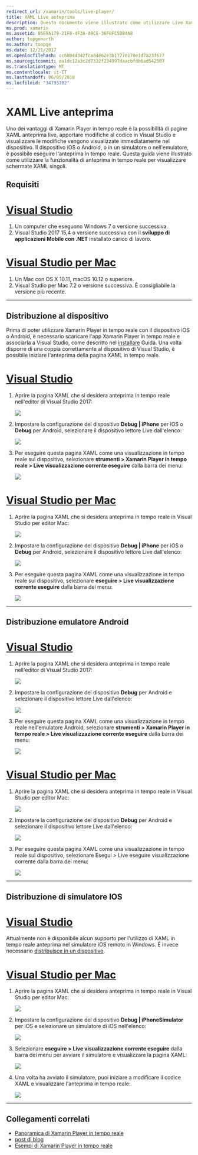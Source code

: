 ```yaml
---
redirect_url: /xamarin/tools/live-player/
title: XAML Live anteprima
description: Questo documento viene illustrato come utilizzare Live Xamarin Player live pagine XAML anteprima, apportare modifiche al codice XAML e osservare le modifiche vengono visualizzate immediatamente nel dispositivo.
ms.prod: xamarin
ms.assetid: 86E9A179-21F8-4F3A-A9CE-36F0FC5DB4A8
author: topgenorth
ms.author: toopge
ms.date: 12/21/2017
ms.openlocfilehash: cc68044342fca84e62e3b17770170e1d7a23f677
ms.sourcegitcommit: ea1dc12a3c2d7322f234997daacbfdb6ad542507
ms.translationtype: MT
ms.contentlocale: it-IT
ms.lasthandoff: 06/05/2018
ms.locfileid: "34793702"
---
```

# <a name="xaml-live-previewing"></a>XAML Live anteprima

Uno dei vantaggi di Xamarin Player in tempo reale è la possibilità di pagine XAML anteprima live, apportare modifiche al codice in Visual Studio e visualizzare le modifiche vengono visualizzate immediatamente nel dispositivo. Il dispositivo iOS o Android, o in un simulatore o nell'emulatore, è possibile eseguire l'anteprima in tempo reale. Questa guida viene illustrato come utilizzare la funzionalità di anteprima in tempo reale per visualizzare schermate XAML singoli.

## <a name="requirements"></a>Requisiti

# <a name="visual-studiotabwindows"></a>[Visual Studio](#tab/windows)

1. Un computer che eseguono Windows 7 o versione successiva.
2. Visual Studio 2017 15,4 o versione successiva con il **sviluppo di applicazioni Mobile con .NET** installato carico di lavoro.

# <a name="visual-studio-for-mactabmacos"></a>[Visual Studio per Mac](#tab/macos)

1. Un Mac con OS X 10.11, macOS 10.12 o superiore.
2. Visual Studio per Mac 7.2 o versione successiva. È consigliabile la versione più recente.

-----

<a name="deploydevice" />

## <a name="deploying-to-device"></a>Distribuzione al dispositivo

Prima di poter utilizzare Xamarin Player in tempo reale con il dispositivo iOS o Android, è necessario scaricare l'app Xamarin Player in tempo reale e associarla a Visual Studio, come descritto nel [installare](~/tools/live-player/install.md) Guida. Una volta disporre di una coppia correttamente al dispositivo di Visual Studio, è possibile iniziare l'anteprima della pagina XAML in tempo reale. 

# <a name="visual-studiotabwindows"></a>[Visual Studio](#tab/windows)

1. Aprire la pagina XAML che si desidera anteprima in tempo reale nell'editor di Visual Studio 2017:

    ![](live-view-images/vs-image1.png)

2. Impostare la configurazione del dispositivo **Debug | iPhone** per iOS o **Debug** per Android, selezionare il dispositivo lettore Live dall'elenco:

    ![](live-view-images/vs-image2.png)

3. Per eseguire questa pagina XAML come una visualizzazione in tempo reale sul dispositivo, selezionare **strumenti > Xamarin Player in tempo reale > Live visualizzazione corrente eseguire** dalla barra dei menu:

    ![](live-view-images/vs-image3.png)

# <a name="visual-studio-for-mactabmacos"></a>[Visual Studio per Mac](#tab/macos)

1. Aprire la pagina XAML che si desidera anteprima in tempo reale in Visual Studio per editor Mac:

    ![](live-view-images/image1.png)

2. Impostare la configurazione del dispositivo **Debug | iPhone** per iOS o **Debug** per Android, selezionare il dispositivo lettore Live dall'elenco:

    ![](live-view-images/image2.png)

3. Per eseguire questa pagina XAML come una visualizzazione in tempo reale sul dispositivo, selezionare **eseguire > Live visualizzazione corrente eseguire** dalla barra dei menu:

    ![](live-view-images/image3.png)

-----

## <a name="deploying-to-android-emulator"></a>Distribuzione emulatore Android

# <a name="visual-studiotabvswin"></a>[Visual Studio](#tab/vswin)

1. Aprire la pagina XAML che si desidera anteprima in tempo reale nell'editor di Visual Studio 2017:

    ![](live-view-images/vs-image1.png)

2. Impostare la configurazione del dispositivo **Debug** per Android e selezionare il dispositivo lettore Live dall'elenco:

    ![](live-view-images/vs-image4.png)

3. Per eseguire questa pagina XAML come una visualizzazione in tempo reale nell'emulatore Android, selezionare **strumenti > Xamarin Player in tempo reale > Live visualizzazione corrente eseguire** dalla barra dei menu:

    ![](live-view-images/vs-image3.png)

# <a name="visual-studio-for-mactabvsmac"></a>[Visual Studio per Mac](#tab/vsmac)

1. Aprire la pagina XAML che si desidera anteprima in tempo reale in Visual Studio per editor Mac:

    ![](live-view-images/image7.png)

2. Impostare la configurazione del dispositivo **Debug** per Android e selezionare il dispositivo lettore Live dall'elenco:

    ![](live-view-images/image6.png)

3. Per eseguire questa pagina XAML come una visualizzazione in tempo reale sul dispositivo, selezionare Esegui > Live eseguire visualizzazione corrente dalla barra dei menu:

    ![](live-view-images/image3.png)

-----

## <a name="deploying-to-ios-simulator"></a>Distribuzione di simulatore IOS

# <a name="visual-studiotabvswin"></a>[Visual Studio](#tab/vswin)

Attualmente non è disponibile alcun supporto per l'utilizzo di XAML in tempo reale anteprima nel simulatore iOS remoto in Windows. È invece necessario [distribuisce in un dispositivo](#deploydevice).

# <a name="visual-studio-for-mactabvsmac"></a>[Visual Studio per Mac](#tab/vsmac)

1. Aprire la pagina XAML che si desidera anteprima in tempo reale in Visual Studio per editor Mac:

    ![](live-view-images/image1.png)

2. Impostare la configurazione del dispositivo **Debug | iPhoneSimulator** per iOS e selezionare un simulatore di iOS nell'elenco:

    ![](live-view-images/image2.png)

3. Selezionare **eseguire > Live visualizzazione corrente eseguire** dalla barra dei menu per avviare il simulatore e visualizzare la pagina XAML:

    ![](live-view-images/image4.png)

4. Una volta ha avviato il simulatore, puoi iniziare a modificare il codice XAML e visualizzare l'anteprima in tempo reale:

    ![](live-view-images/image5.png)  

-----

## <a name="related-links"></a>Collegamenti correlati

- [Panoramica di Xamarin Player in tempo reale](https://xamarin.com/live)
- [post di blog](https://blog.xamarin.com/live-player/)
- [Esempi di Xamarin Player in tempo reale](~/tools/live-player/samples.md)
